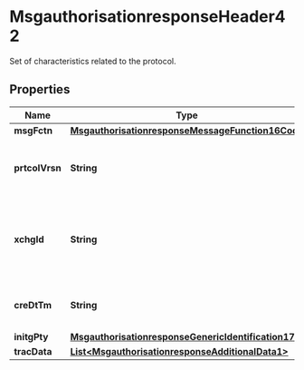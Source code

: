 

# MsgauthorisationresponseHeader42

Set of characteristics related to the protocol.
## Properties

Name | Type | Description | Notes
------------ | ------------- | ------------- | -------------
**msgFctn** | [**MsgauthorisationresponseMessageFunction16Code**](MsgauthorisationresponseMessageFunction16Code.md) |  |  [optional]
**prtcolVrsn** | **String** | Version of the acquirer to issuer protocol specifications. |  [optional]
**xchgId** | **String** | Unique identification of an exchange of messages between two parties. |  [optional]
**creDtTm** | **String** | Date and time at which the message was sent. |  [optional]
**initgPty** | [**MsgauthorisationresponseGenericIdentification172**](MsgauthorisationresponseGenericIdentification172.md) |  |  [optional]
**tracData** | [**List&lt;MsgauthorisationresponseAdditionalData1&gt;**](MsgauthorisationresponseAdditionalData1.md) |  |  [optional]



